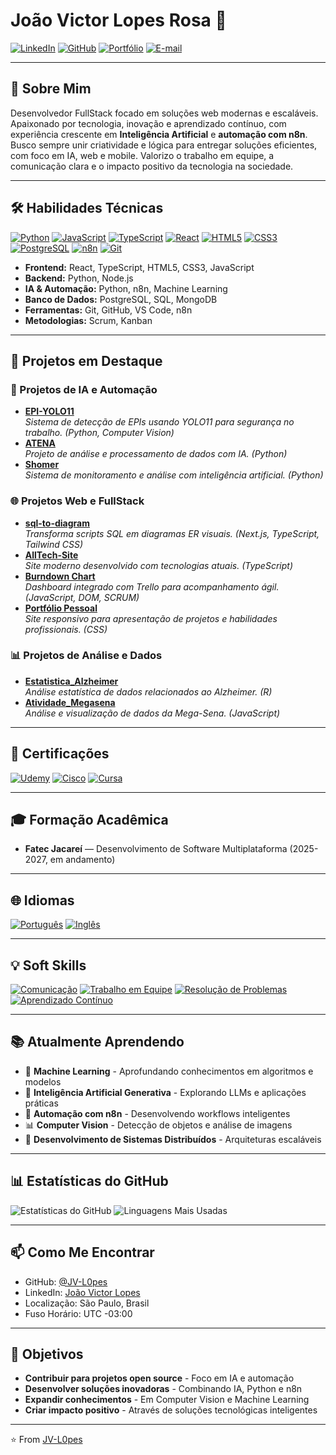 # João Victor Lopes Rosa 👋

[![LinkedIn](https://img.shields.io/badge/LinkedIn-0077B5?style=flat&logo=linkedin&logoColor=white)](https://br.linkedin.com/in/jv-l0pes)
[![GitHub](https://img.shields.io/badge/GitHub-181717?style=flat&logo=github&logoColor=white)](https://github.com/JV-L0pes)
[![Portfólio](https://img.shields.io/badge/Portf%C3%B3lio-222222?style=flat&logo=google-chrome&logoColor=white)](https://jv-l0pes.github.io)
[![E-mail](https://img.shields.io/badge/E--mail-joaovlr9@gmail.com-red?style=flat&logo=gmail&logoColor=white)](mailto:joaovlr9@gmail.com)

---

## 🎯 Sobre Mim

Desenvolvedor FullStack focado em soluções web modernas e escaláveis. Apaixonado por tecnologia, inovação e aprendizado contínuo, com experiência crescente em **Inteligência Artificial** e **automação com n8n**. Busco sempre unir criatividade e lógica para entregar soluções eficientes, com foco em IA, web e mobile. Valorizo o trabalho em equipe, a comunicação clara e o impacto positivo da tecnologia na sociedade.

---

## 🛠️ Habilidades Técnicas

[![Python](https://img.shields.io/badge/Python-3776AB?style=flat&logo=python&logoColor=white)]()
[![JavaScript](https://img.shields.io/badge/JavaScript-F7DF1E?style=flat&logo=javascript&logoColor=black)]()
[![TypeScript](https://img.shields.io/badge/TypeScript-007ACC?style=flat&logo=typescript&logoColor=white)]()
[![React](https://img.shields.io/badge/React-20232A?style=flat&logo=react&logoColor=61DAFB)]()
[![HTML5](https://img.shields.io/badge/HTML5-E34F26?style=flat&logo=html5&logoColor=white)]()
[![CSS3](https://img.shields.io/badge/CSS3-1572B6?style=flat&logo=css3&logoColor=white)]()
[![PostgreSQL](https://img.shields.io/badge/PostgreSQL-336791?style=flat&logo=postgresql&logoColor=white)]()
[![n8n](https://img.shields.io/badge/n8n-FF6B6B?style=flat&logo=n8n&logoColor=white)]()
[![Git](https://img.shields.io/badge/Git-F05032?style=flat&logo=git&logoColor=white)]()

- **Frontend:** React, TypeScript, HTML5, CSS3, JavaScript
- **Backend:** Python, Node.js
- **IA & Automação:** Python, n8n, Machine Learning
- **Banco de Dados:** PostgreSQL, SQL, MongoDB
- **Ferramentas:** Git, GitHub, VS Code, n8n
- **Metodologias:** Scrum, Kanban

---

## 🚀 Projetos em Destaque

### 🤖 Projetos de IA e Automação
- [**EPI-YOLO11**](https://github.com/JV-L0pes/EPI-YOLO11)  
  _Sistema de detecção de EPIs usando YOLO11 para segurança no trabalho. (Python, Computer Vision)_
- [**ATENA**](https://github.com/JV-L0pes/ATENA)  
  _Projeto de análise e processamento de dados com IA. (Python)_
- [**Shomer**](https://github.com/JV-L0pes/Shomer)  
  _Sistema de monitoramento e análise com inteligência artificial. (Python)_

### 🌐 Projetos Web e FullStack
- [**sql-to-diagram**](https://github.com/JV-L0pes/sql-to-diagram)  
  _Transforma scripts SQL em diagramas ER visuais. (Next.js, TypeScript, Tailwind CSS)_
- [**AllTech-Site**](https://github.com/JV-L0pes/AllTech-Site)  
  _Site moderno desenvolvido com tecnologias atuais. (TypeScript)_
- [**Burndown Chart**](https://github.com/JV-L0pes/burndown-chart)  
  _Dashboard integrado com Trello para acompanhamento ágil. (JavaScript, DOM, SCRUM)_
- [**Portfólio Pessoal**](https://github.com/JV-L0pes/JV-L0pes.github.io)  
  _Site responsivo para apresentação de projetos e habilidades profissionais. (CSS)_

### 📊 Projetos de Análise e Dados
- [**Estatistica_Alzheimer**](https://github.com/JV-L0pes/Estatistica_Alzheimer)  
  _Análise estatística de dados relacionados ao Alzheimer. (R)_
- [**Atividade_Megasena**](https://github.com/JV-L0pes/Atividade-Megasena)  
  _Análise e visualização de dados da Mega-Sena. (JavaScript)_

---

## 📜 Certificações

[![Udemy](https://img.shields.io/badge/Udemy-Git%20e%20GitHub-A435F0?style=flat&logo=udemy&logoColor=white)](https://github.com/JV-L0pes/Certificados)
[![Cisco](https://img.shields.io/badge/Cisco-Linux%20Unhatched-1BA0D7?style=flat&logo=cisco&logoColor=white)](https://github.com/JV-L0pes/Certificados)
[![Cursa](https://img.shields.io/badge/Cursa-Git%20Fundamentos-00C4CC?style=flat)](https://github.com/JV-L0pes/Certificados)

---

## 🎓 Formação Acadêmica
- **Fatec Jacareí** — Desenvolvimento de Software Multiplataforma (2025-2027, em andamento)

---

## 🌐 Idiomas

[![Português](https://img.shields.io/badge/Portugu%C3%AAs-Nativo-green?style=flat)]()
[![Inglês](https://img.shields.io/badge/Ingl%C3%AAs-Avan%C3%A7ado-blue?style=flat)]()

---

## 💡 Soft Skills

[![Comunicação](https://img.shields.io/badge/Comunica%C3%A7%C3%A3o%20eficaz-FFD700?style=flat)]()
[![Trabalho em Equipe](https://img.shields.io/badge/Trabalho%20em%20Equipe-00BFFF?style=flat)]()
[![Resolução de Problemas](https://img.shields.io/badge/Resolu%C3%A7%C3%A3o%20de%20Problemas-FF69B4?style=flat)]()
[![Aprendizado Contínuo](https://img.shields.io/badge/Aprendizado%20Cont%C3%ADnuo-32CD32?style=flat)]()

---

## 📚 Atualmente Aprendendo
- 🤖 **Machine Learning** - Aprofundando conhecimentos em algoritmos e modelos
- 🧠 **Inteligência Artificial Generativa** - Explorando LLMs e aplicações práticas
- 🔧 **Automação com n8n** - Desenvolvendo workflows inteligentes
- 📊 **Computer Vision** - Detecção de objetos e análise de imagens
- 🔄 **Desenvolvimento de Sistemas Distribuídos** - Arquiteturas escaláveis

---

## 📊 Estatísticas do GitHub
![Estatísticas do GitHub](https://github-readme-stats.vercel.app/api?username=JV-L0pes&show_icons=true&theme=radical)
![Linguagens Mais Usadas](https://github-readme-stats.vercel.app/api/top-langs/?username=JV-L0pes&layout=compact&theme=radical)

---

## 📫 Como Me Encontrar
- GitHub: [@JV-L0pes](https://github.com/JV-L0pes)
- LinkedIn: [João Victor Lopes](https://www.linkedin.com/in/jv-l0pes/)
- Localização: São Paulo, Brasil
- Fuso Horário: UTC -03:00

---

## 🎯 Objetivos
- **Contribuir para projetos open source** - Foco em IA e automação
- **Desenvolver soluções inovadoras** - Combinando IA, Python e n8n
- **Expandir conhecimentos** - Em Computer Vision e Machine Learning
- **Criar impacto positivo** - Através de soluções tecnológicas inteligentes

---
⭐️ From [JV-L0pes](https://github.com/JV-L0pes)
